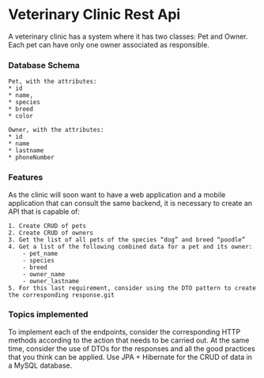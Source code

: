 # Veterinary Clinic Rest Api

A veterinary clinic has a system where it has two classes:
Pet and Owner.
Each pet can have only one owner associated as responsible.
 


### Database Schema
```
Pet, with the attributes:
* id
* name,
* species
* breed
* color

Owner, with the attributes:
* id
* name
* lastname
* phoneNumber  

```

### Features
As the clinic will soon want to have a web application and a mobile application that can consult the same backend,
it is necessary to create an API that is capable of:

    1. Create CRUD of pets
    2. Create CRUD of owners
    3. Get the list of all pets of the species “dog” and breed “poodle”
    4. Get a list of the following combined data for a pet and its owner:
        - pet_name
        - species
        - breed
        - owner_name
        - owner_lastname
    5. For this last requirement, consider using the DTO pattern to create the corresponding response.git 

### Topics implemented
To implement each of the endpoints, consider the corresponding HTTP methods according to the action that needs to be carried out.
At the same time, consider the use of DTOs for the responses and all the good practices that you think can be applied.
Use JPA + Hibernate for the CRUD of data in a MySQL database.